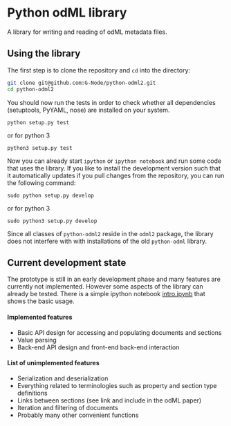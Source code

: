 Python odML library
===================

A library for writing and reading of odML metadata files.

Using the library
-----------------

The first step is to clone the repository and `cd` into the directory:

```bash
git clone git@github.com:G-Node/python-odml2.git
cd python-odml2
```

You should now run the tests in order to check whether all dependencies (setuptools, PyYAML, nose) are 
installed on your system. 

```
python setup.py test
```
or for python 3
```
python3 setup.py test
```

Now you can already start `ipython` or `ipython notebook` and run some code that uses the library.
If you like to install the development version such that it automatically updates if you pull changes from the 
repository, you can run the following command:

```
sudo python setup.py develop
```
or for python 3
```
sudo python3 setup.py develop
```

Since all classes of `python-odml2` reside in the `odml2` package, the library does not interfere with 
with installations of the old `python-odml` library.

Current development state
-------------------------

The prototype is still in an early development phase and many features are currently not implemented. 
However some aspects of the library can already be tested. 
There is a simple ipython notebook [intro.ipynb](/G-Node/python-odml2/blob/master/intro.ipynb) that shows the basic usage.

#### Implemented features

* Basic API design for accessing and populating documents and sections
* Value parsing
* Back-end API design and front-end back-end interaction

#### List of unimplemented features

* Serialization and deserialization
* Everything related to terminologies such as property and section type definitions
* Links between sections (see link and include in the odML paper)
* Iteration and filtering of documents
* Probably many other convenient functions

